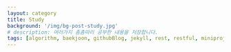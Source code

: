 ```yaml
---
layout: category
title: Study
background: '/img/bg-post-study.jpg'
# description: 여러가지 촘촘따리 공부한 내용을 저장합니다.
tags: [algorithm, baekjoon, githubBlog, jekyll, rest, restful, miniproject, error, spring, lombok, markdown, database, mongodb, reactjs, nodejs, docker, designpattern, opensource, openapi, hibernate, thymeleaf, ajax, javascript, java, network, interview, os, library, swagger, authentication, vuejs]
---
```

